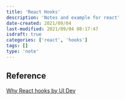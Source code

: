 ```yaml
---
title: 'React Hooks'
description: 'Notes and example for react'
date-created: 2021/09/04
last-modified: 2021/09/04 08:17:47
isdraft: true
categories: ['react', 'hooks']
tags: []
type: 'note'
---
```


## Reference

[Why React hooks by UI Dev](https://ui.dev/why-react-hooks/)
